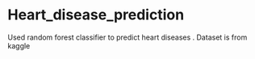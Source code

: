 # Heart_disease_prediction
Used random forest classifier to predict heart diseases . Dataset is from kaggle
